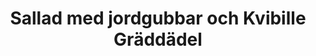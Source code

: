 ---
layout: recipe
title: "Sallad med jordgubbar och Kvibille Gräddädel"
description: "Här är en enkel och god sallad med jordgubbar!"
image: /assets/images/sallad-med-jordgubbar-och-kvibille-graddadel.webp

# Recipe-specific data
category: Sallad
servings: "2 portioner"
diet:
  - LowCalorieDiet
  - VegetarianDiet

ingredients:
  - name: bladig salladsmix
    quantity: 100 g
  - name: avokado, skivad
    quantity: 1
  - name: jordgubbar, halverade
    quantity: 400 g
  - name: Kvibille Gräddädel, grovt smulad
    quantity: 80 g
  - name: liten röd lök, tunt skivad
    quantity: ½
  - name: skalade pistagenötter, hackade
    quantity: 35 g
  - section: "Dressing"
    items:
      - name: olivolja
        quantity: 1 msk
      - name: vit balsamvinäger
        quantity: 2 msk
      - name: apelsinjuice
        quantity: 2 msk
      - name: salt
        quantity: ¼ tsk
      - name: svartpeppar
        quantity:
        
instructions:

 - Skaka ihop dressingen i en burk.
 - Fördela salladen på två tallrikar. Lägg på skivade jordgubbar, skivad rödlök, skivad avokado.
 - Ringla över dressingen.
 - Smula över osten och strö över hackade nötter.

attribution: Receptet kommer från [Simply Delicious](https://simply-delicious-food.com/avocado-blue-cheese-strawberry-salad/)

---